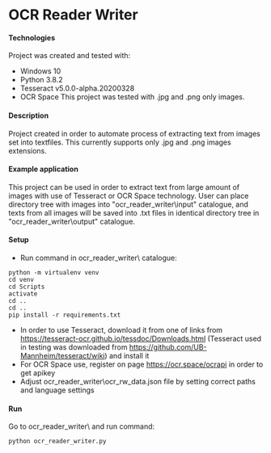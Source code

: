 # OCR Reader Writer


#### Technologies
Project was created and tested with:
* Windows 10
* Python 3.8.2
* Tesseract v5.0.0-alpha.20200328
* OCR Space
This project was tested with .jpg and .png only images.


#### Description
Project created in order to automate process of extracting text from images set into textfiles. This currently supports only .jpg and .png images extensions.


#### Example application
This project can be used in order to extract text from large amount of images with use of Tesseract or OCR Space technology. User can place directory tree with images into "ocr_reader_writer\input" catalogue, and texts from all images will be saved into .txt files in identical directory tree in "ocr_reader_writer\output" catalogue.


#### Setup
- Run command in ocr_reader_writer\ catalogue:
```
python -m virtualenv venv
cd venv
cd Scripts
activate
cd ..
cd ..
pip install -r requirements.txt
```
- In order to use Tesseract, download it from one of links from https://tesseract-ocr.github.io/tessdoc/Downloads.html (Tesseract used in testing was downloaded from https://github.com/UB-Mannheim/tesseract/wiki) and install it
- For OCR Space use, register on page https://ocr.space/ocrapi in order to get apikey
- Adjust ocr_reader_writer\ocr_rw_data.json file by setting correct paths and language settings


#### Run
Go to ocr_reader_writer\ and run command:
```
python ocr_reader_writer.py
```